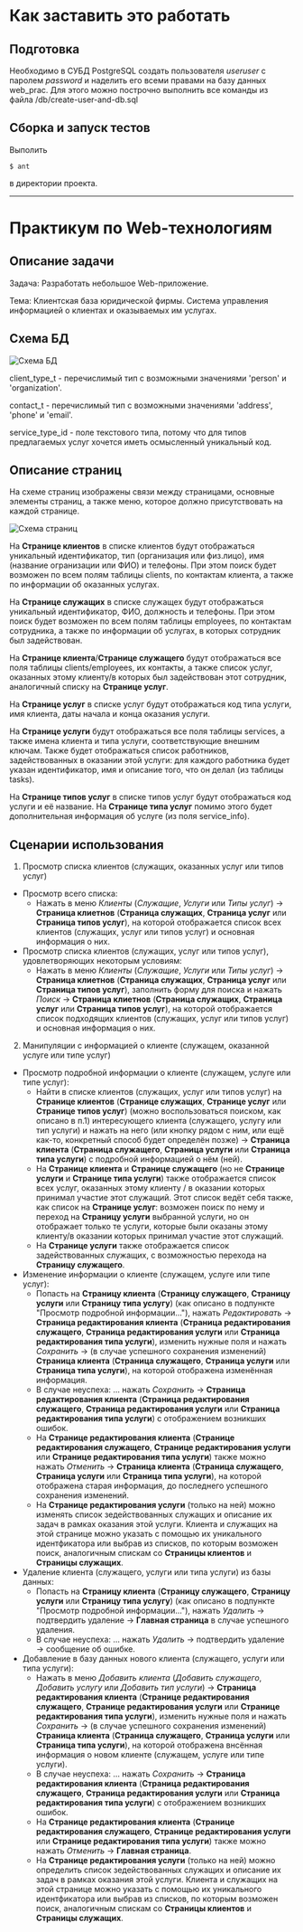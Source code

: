 # Как заставить это работать
## Подготовка
Необходимо в СУБД PostgreSQL создать пользователя *useruser* с паролем *password* и наделить его всеми правами на базу данных web_prac. Для этого можно построчно выполнить все команды из файла /db/create-user-and-db.sql
## Сборка и запуск тестов
Выполить
```
$ ant
```
в директории проекта.

***

# Практикум по Web-технологиям

## Описание задачи
Задача: Разработать небольшое Web-приложение.

Тема: Клиентская база юридической фирмы. Система управления информацией о клиентах и оказываемых им услугах.

## Схема БД
![Схема БД](db_scheme.png)

client_type_t - перечислимый тип с возможными значениями 'person' и 'organization'.

contact_t - перечислимый тип с возможными значениями 'address', 'phone' и 'email'.

service_type_id - поле текстового типа, потому что для типов предлагаемых услуг хочется иметь осмысленный уникальный код.

## Описание страниц
На схеме страниц изображены связи между страницами, основные элементы страниц, а также меню, которое должно присутствовать на каждой странице.

![Схема страниц](pages_scheme.png)

На **Странице клиентов** в списке клиентов будут отображаться уникальный идентификатор, тип (организация или физ.лицо), имя (название огранизации или ФИО) и телефоны. При этом поиск будет возможен по всем полям таблицы clients, по контактам клиента, а также по информации об оказанных услугах.

На **Странице служащих** в списке служащех будут отображаться уникальный идентификатор, ФИО, должность и телефоны. При этом поиск будет возможен по всем полям таблицы employees, по контактам сотрудника, а также по информации об услугах, в которых сотрудник был задействован.

На **Странице клиента**/**Странице служащего** будут отображаться все поля таблицы clients/employees, их контакты, а также список услуг, оказанных этому клиенту/в которых был задействован этот сотрудник, аналогичный списку на **Странице услуг**.

На **Странице услуг** в списке услуг будут отображаться код типа услуги, имя клиента, даты начала и конца оказания услуги.

На  **Странице услуги** будут отображаться все поля таблицы services, а также имена клиента и типа услуги, соответствующие внешним ключам. Также будет отображаться список работников, задействованных в оказании этой услуги: для каждого работника будет указан идентификатор, имя и описание того, что он делал (из таблицы tasks).

На **Странице типов услуг** в списке типов услуг будут отображаться код услуги и её название.
На **Странице типа услуг** помимо этого будет дополнительная информация об услуге (из поля service_info).

## Сценарии использования
1. Просмотр списка клиентов (служащих, оказанных услуг или типов услуг)
  * Просмотр всего списка:
    * Нажать в меню *Клиенты* (*Служащие*, *Услуги* или *Типы услуг*) → **Страница клиетнов** (**Страница служащих**, **Страница услуг** или **Страница типов услуг**), на которой отображается список всех клиентов (служащих, услуг или типов услуг) и основная информация о них.
  * Просмотр списка клиентов (служащих, услуг или типов услуг), удовлетворяющих некоторым условиям:
    * Нажать в меню *Клиенты* (*Служащие*, *Услуги* или *Типы услуг*) → **Страница клиетнов** (**Страница служащих**, **Страница услуг** или **Страница типов услуг**), заполнить форму для поиска и нажать *Поиск* → **Страница клиетнов** (**Страница служащих**, **Страница услуг** или **Страница типов услуг**), на которой отображается список подходящих клиентов (служащих, услуг или типов услуг) и основная информация о них.
2. Манипуляции с информацией о клиенте (служащем, оказанной услуге или типе услуг)
  * Просмотр подробной информации о клиенте (служащем, услуге или типе услуг):
    * Найти в списке клиентов (служащих, услуг или типов услуг) на **Странице клиентов** (**Странице служащих**, **Странице услуг** или **Странице типов услуг**) (можно воспользоваться поиском, как описано в п.1) интересующего клиента (служащего, услугу или тип услуги) и нажать на него (или кнопку рядом с ним, или ещё как-то, конкретный способ будет определён позже) → **Страница клиента** (**Страница служащего**, **Страница услуги** или **Страница типа услуги**) с подробной информацией о нём (ней).
    * На **Странице клиента** и **Странице служащего** (но не **Странице услуги** и **Странице типа услуги**) также отображается список всех услуг, оказанных этому клиенту / в оказании которых принимал участие этот служащий. Этот список ведёт себя также, как список на **Странице услуг**: возможен поиск по нему и переход на **Страницу услуги** выбранной услуги, но он отображает только те услуги, которые были оказаны этому клиенту/в оказании которых принимал участие этот служащий.
    * На **Странице услуги** также отображается список задействованных служащих, с возможностью перехода на **Страницу служащего**.
  * Изменение информации о клиенте (служащем, услуге или типе услуг):
    * Попасть на **Страницу клиента** (**Страницу служащего**, **Страницу услуги** или **Страницу типа услугу**) (как описано в подпункте "Просмотр подробной информации..."), нажать *Редактировать* → **Страница редактирования клиента** (**Страница редактирования служащего**, **Страница редактирования услуги** или **Страница редактирования типа услуги**), изменить нужные поля и нажать *Сохранить* → (в случае успешного сохранения изменений) **Страница клиента** (**Страница служащего**, **Страница услуги** или **Страница типа услуги**), на которой отображена изменённая информация.
    * В случае неуспеха: ... нажать *Сохранить* → **Страница редактирования клиента** (**Страница редактирования служащего**, **Страница редактирования услуги** или **Страница редактирования типа услуги**) с отображением возникших ошибок.
    * На **Странице редактирования клиента** (**Странице редактирования служащего**, **Странице редактирования услуги** или **Странице редактирования типа услуги**) также можно нажать *Отменить* → **Страница клиента** (**Страница служащего**, **Страница услуги** или **Страница типа услуги**), на которой отображена старая информация, до последнего успешного сохранения изменений.
    * На **Странице редактирования услуги** (только на ней) можно изменять список зедействованных служащих и описание их задач в рамках оказания этой услуги. Клиента и служащих на этой странице можно указать с помощью их уникального идентфикатора или выбрав из списков, по которым возможен поиск, аналогичным спискам со **Страницы клиентов** и **Страницы служащих**.
  * Удаление клиента (служащего, услуги или типа услуги) из базы данных:
    * Попасть на **Страницу клиента** (**Страницу служащего**, **Страницу услуги** или **Страницу типа услугу**) (как описано в подпункте "Просмотр подробной информации..."), нажать *Удалить* → подтвердить удаление → **Главная страница** в случае успешного удаления.
    * В случае неуспеха: ... нажать *Удалить* → подтвердить удаление → сообщение об ошибке.
  * Добавление в базу данных нового клиента (служащего, услуги или типа услуги):
    * Нажать в меню *Добавить клиента* (*Добавить служащего*, *Добавить услугу* или *Добавить тип услуги*) → **Страница редактирования клиента** (**Странице редактирования служащего**, **Странице редактирования услуги** или **Странице редактирования типа услуги**), изменить нужные поля и нажать *Сохранить* → (в случае успешного сохранения изменений) **Страница клиента** (**Страница служащего**, **Страница услуги** или **Страница типа услуги**), на которой отображена внсённая информация о новом клиенте (служащем, услуге или типе услуги).
    * В случае неуспеха: ... нажать *Сохранить* → **Страница редактирования клиента** (**Страница редактирования служащего**, **Страница редактирования услуги** или **Страница редактирования типа услуги**) с отображением возникших ошибок.
    * На **Странице редактирования клиента** (**Странице редактирования служащего**, **Странице редактирования услуги** или **Странице редактирования типа услуги**) также можно нажать *Отменить* →  **Главная страница**.
    * На **Странице редактирования услуги** (только на ней) можно определить список зедействованных служащих и описание их задач в рамках оказания этой услуги. Клиента и служащих на этой странице можно указать с помощью их уникального идентфикатора или выбрав из списков, по которым возможен поиск, аналогичным спискам со **Страницы клиентов** и **Страницы служащих**.
